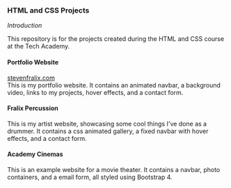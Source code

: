 ### HTML and CSS Projects

*Introduction* 

This repository is for the projects created during the HTML and CSS course at the Tech Academy. 

#### Portfolio Website
[stevenfralix.com](http://www.stevenfralix.com)<br>
This is my portfolio website.
It contains an animated navbar, a background video, links to my projects, hover effects, and a contact form.

#### Fralix Percussion
This is my artist website, showcasing some cool things I've done as a drummer.
It contains a css animated gallery, a fixed navbar with hover effects, and a contact form.

#### Academy Cinemas
This is an example website for a movie theater. 
It contains a navbar, photo containers, and a email form, all styled using Bootstrap 4.
